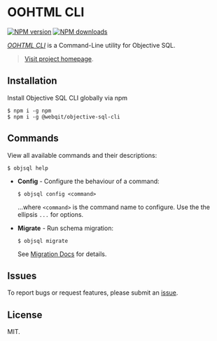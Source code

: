 # OOHTML CLI

<!-- BADGES/ -->

<span class="badge-npmversion"><a href="https://npmjs.org/package/@webqit/objective-sql-cli" title="View this project on NPM"><img src="https://img.shields.io/npm/v/@webqit/objective-sql-cli.svg" alt="NPM version" /></a></span>
<span class="badge-npmdownloads"><a href="https://npmjs.org/package/@webqit/objective-sql-cli" title="View this project on NPM"><img src="https://img.shields.io/npm/dm/@webqit/objective-sql-cli.svg" alt="NPM downloads" /></a></span>

<!-- /BADGES -->


*[OOHTML CLI](https://webqit.io/tooling/objective-sql-cli)* is a Command-Line utility for Objective SQL.

> [Visit project homepage](https://webqit.io/tooling/objective-sql-cli).

## Installation
Install Objective SQL CLI globally via npm

```text
$ npm i -g npm
$ npm i -g @webqit/objective-sql-cli
```

## Commands
View all available commands and their descriptions:

```text
$ objsql help
```

+ **Config** - Configure the behaviour of a command:

    ```text
    $ objsql config <command>
    ```

    ...where `<command>` is the command name to configure. Use the the ellipsis `...` for options.

+ **Migrate** - Run schema migration:

    ```text
    $ objsql migrate
    ```

    See [Migration Docs](https://webqit.io/tooling/objective-sql-cli/migration) for details.

## Issues
To report bugs or request features, please submit an [issue](https://github.com/webqit/objective-sql-cli/issues).

## License
MIT.
